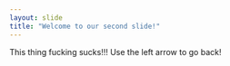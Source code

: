 ```yaml
---
layout: slide
title: "Welcome to our second slide!"
---
```

This thing fucking sucks!!!
Use the left arrow to go back! 
